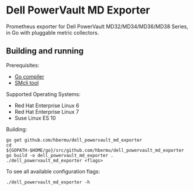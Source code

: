 # Dell PowerVault MD Exporter

Prometheus exporter for Dell PowerVault MD32/MD34/MD36/MD38 Series, in Go with pluggable metric collectors.

## Building and running
Prerequisites:

* [Go compiler](https://golang.org/dl/)
* [SMcli tool](https://www.dell.com/support/home/en/en/esbsdt1/drivers/driversdetails?driverid=jtpc2)

Supported Operating Systems:
* Red Hat Enterprise Linux 6
* Red Hat Enterprise Linux 7
* Suse Linux ES 10

Building:
```
go get github.com/hbermu/dell_powervault_md_exporter
cd ${GOPATH-$HOME/go}/src/github.com/hbermu/dell_powervault_md_exporter
go build -o dell_powervault_md_exporter .
./dell_powervault_md_exporter <flags>
```

To see all available configuration flags:
```
./dell_powervault_md_exporter -h
```

